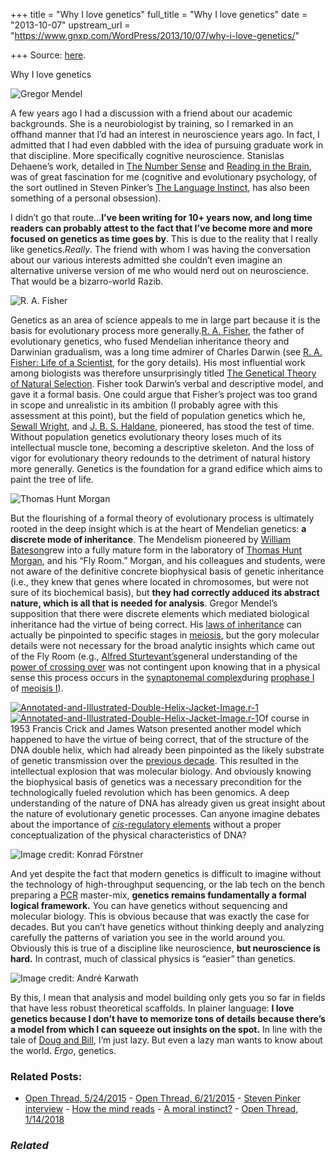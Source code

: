 +++
title = "Why I love genetics"
full_title = "Why I love genetics"
date = "2013-10-07"
upstream_url = "https://www.gnxp.com/WordPress/2013/10/07/why-i-love-genetics/"

+++
Source: [here](https://www.gnxp.com/WordPress/2013/10/07/why-i-love-genetics/).

Why I love genetics

![Gregor Mendel](https://i0.wp.com/blogs.discovermagazine.com/gnxp/files/2013/10/Gregor_Mendel.png?resize=154%2C156 "Gregor_Mendel")

A few years ago I had a discussion with a friend about our academic backgrounds. She is a neurobiologist by training, so I remarked in an offhand manner that I’d had an interest in neuroscience years ago. In fact, I admitted that I had even dabbled with the idea of pursuing graduate work in that discipline. More specifically cognitive neuroscience. Stanislas Dehaene’s work, detailed in [The Number Sense](https://www.amazon.com/exec/obidos/ASIN/0195132408/geneexpressio-20) and [Reading in the Brain](https://www.amazon.com/exec/obidos/ASIN/B003H4RAOU//geneexpressio-20), was of great fascination for me (cognitive and evolutionary psychology, of the sort outlined in Steven Pinker’s [The Language Instinct](https://www.amazon.com/exec/obidos/ASIN/0060958332/geneexpressio-20), has also been something of a personal obsession).

I didn’t go that route…**I’ve been writing for 10+ years now, and long time readers can probably attest to the fact that I’ve become more and more focused on genetics as time goes by**. This is due to the reality that I really like genetics.*Really*. The friend with whom I was having the conversation about our various interests admitted she couldn’t even imagine an alternative universe version of me who would nerd out on neuroscience. That would be a bizarro-world Razib.

![R. A. Fisher](https://i0.wp.com/blogs.discovermagazine.com/gnxp/files/2013/10/R._A._Fischer-246x300.jpg?resize=197%2C240 "R._A._Fischer")

Genetics as an area of science appeals to me in large part because it is the basis for evolutionary process more generally.[R. A. Fisher](https://en.wikipedia.org/wiki/Ronald_Fisher), the father of evolutionary genetics, who fused Mendelian inheritance theory and Darwinian gradualism, was a long time admirer of Charles Darwin (see [R. A. Fisher: Life of a Scientist](https://www.amazon.com/exec/obidos/ASIN/0471093009/geneexpressio-20), for the gory details). His most influential work among biologists was therefore unsurprisingly titled [The Genetical Theory of Natural Selection](https://www.amazon.com/exec/obidos/ASIN/0198504403/geneexpressio-20). Fisher took Darwin’s verbal and descriptive model, and gave it a formal basis. One could argue that Fisher’s project was too grand in scope and unrealistic in its ambition (I probably agree with this assessment at this point), but the field of population genetics which he, [Sewall Wright](https://en.wikipedia.org/wiki/Sewall_Wright), and [J. B. S. Haldane](https://en.wikipedia.org/wiki/J._B._S._Haldane), pioneered, has stood the test of time. Without population genetics evolutionary theory loses much of its intellectual muscle tone, becoming a descriptive skeleton. And the loss of vigor for evolutionary theory redounds to the detriment of natural history more generally. Genetics is the foundation for a grand edifice which aims to paint the tree of life.

![Thomas Hunt Morgan](https://i0.wp.com/blogs.discovermagazine.com/gnxp/files/2013/10/200px-Thomas_Hunt_Morgan.jpg?resize=200%2C282 "200px-Thomas_Hunt_Morgan")

But the flourishing of a formal theory of evolutionary process is ultimately rooted in the deep insight which is at the heart of Mendelian genetics: **a discrete mode of inheritance**. The Mendelism pioneered by [William Bateson](https://en.wikipedia.org/wiki/William_Bateson)grew into a fully mature form in the laboratory of [Thomas Hunt Morgan](https://en.wikipedia.org/wiki/Thomas_Hunt_Morgan), and his “Fly Room.” Morgan, and his colleagues and students, were not aware of the definitive concrete biophysical basis of genetic inheritance (i.e., they knew that genes where located in chromosomes, but were not sure of its biochemical basis), but **they had correctly adduced its abstract nature, which is all that is needed for analysis**. Gregor Mendel’s supposition that there were discrete elements which mediated biological inheritance had the virtue of being correct. His [laws of inheritance](https://en.wikipedia.org/wiki/Mendelian_inheritance#Mendel.27s_laws) can actually be pinpointed to specific stages in [meiosis](https://en.wikipedia.org/wiki/Meosis#Diplotene), but the gory molecular details were not necessary for the broad analytic insights which came out of the Fly Room (e.g., [Alfred Sturtevant’s](https://en.wikipedia.org/wiki/Alfred_Sturtevant)general understanding of the [power of crossing over](https://en.wikipedia.org/wiki/Genetic_mapping) was not contingent upon knowing that in a physical sense this process occurs in the [synaptonemal complex](https://en.wikipedia.org/wiki/Synaptonemal_complex)during [prophase I](https://en.wikipedia.org/wiki/Meiosis#Prophase_I) of [meoisis I](https://en.wikipedia.org/wiki/Meiosis#Meiosis_I)).

[![](https://i0.wp.com/blogs.discovermagazine.com/gnxp/files/2013/10/Annotated-and-Illustrated-Double-Helix-Jacket-Image.r-1-300x296.jpg?resize=180%2C178 "Annotated-and-Illustrated-Double-Helix-Jacket-Image.r-1")![](https://i0.wp.com/blogs.discovermagazine.com/gnxp/files/2013/10/Annotated-and-Illustrated-Double-Helix-Jacket-Image.r-1-300x296.jpg?resize=180%2C178 "Annotated-and-Illustrated-Double-Helix-Jacket-Image.r-1")](https://www.amazon.com/exec/obidos/ASIN//B008QYGS8A/geneexpressio-20)Of course in 1953 Francis Crick and James Watson presented another model which happened to have the virtue of being correct, that of the structure of the DNA double helix, which had already been pinpointed as the likely substrate of genetic transmission over the [previous decade](https://en.wikipedia.org/wiki/Dna#History_of_DNA_research). This resulted in the intellectual explosion that was molecular biology. And obviously knowing the biophysical basis of genetics was a necessary precondition for the technologically fueled revolution which has been genomics. A deep understanding of the nature of DNA has already given us great insight about the nature of evolutionary genetic processes. Can anyone imagine debates about the importance of [*cis*-regulatory elements](http://www.nature.com/nrg/journal/v8/n3/full/nrg2063.html) without a proper conceptualization of the physical characteristics of DNA?

![**Image credit:** Konrad Förstner](https://i0.wp.com/blogs.discovermagazine.com/gnxp/files/2013/10/Illumina_MiSeq_sequencer.jpg?resize=220%2C165 "Illumina_MiSeq_sequencer")

And yet despite the fact that modern genetics is difficult to imagine without the technology of high-throughput sequencing, or the lab tech on the bench preparing a [PCR](https://en.wikipedia.org/wiki/Polymerase_chain_reaction) master-mix, **genetics remains fundamentally a formal logical framework.** You can have genetics without sequencing and molecular biology. This is obvious because that was exactly the case for decades. But you can’t have genetics without thinking deeply and analyzing carefully the patterns of variation you see in the world around you. Obviously this is true of a discipline like neuroscience, **but neuroscience is hard.** In contrast, much of classical physics is “easier” than genetics.  

![**Image credit:** André Karwath](https://i0.wp.com/blogs.discovermagazine.com/gnxp/files/2013/10/Drosophila_melanogaster_-_side_aka-300x232.jpg?resize=210%2C162 "Drosophila_melanogaster_-_side_(aka)")

By this, I mean that analysis and model building only gets you so far in fields that have less robust theoretical scaffolds. In plainer language: **I love genetics because I don’t have to memorize tons of details because there’s a model from which I can squeeze out insights on the spot.** In line with the tale of [Doug and Bill](http://bio.research.ucsc.edu/people/sullivan/savedoug.html), I’m just lazy. But even a lazy man wants to know about the world. *Ergo*, genetics.

### Related Posts:

- [Open Thread,
  5/24/2015](https://www.gnxp.com/WordPress/2015/05/24/open-thread-5242015/) - [Open Thread,
  6/21/2015](https://www.gnxp.com/WordPress/2015/06/21/open-thread-6212015/) - [Steven Pinker
  interview](https://www.gnxp.com/WordPress/2008/06/20/steven-pinker-interview/) - [How the mind
  reads](https://www.gnxp.com/WordPress/2015/07/11/how-the-mind-reads/) - [A moral
  instinct?](https://www.gnxp.com/WordPress/2008/01/12/a-moral-instinct/) - [Open Thread,
  1/14/2018](https://www.gnxp.com/WordPress/2018/01/14/open-thread-1-14-2018/)

### *Related*

[](https://www.addtoany.com/add_to/facebook?linkurl=https%3A%2F%2Fwww.gnxp.com%2FWordPress%2F2013%2F10%2F07%2Fwhy-i-love-genetics%2F&linkname=Why%20I%20love%20genetics "Facebook")[](https://www.addtoany.com/add_to/twitter?linkurl=https%3A%2F%2Fwww.gnxp.com%2FWordPress%2F2013%2F10%2F07%2Fwhy-i-love-genetics%2F&linkname=Why%20I%20love%20genetics "Twitter")[](https://www.addtoany.com/add_to/email?linkurl=https%3A%2F%2Fwww.gnxp.com%2FWordPress%2F2013%2F10%2F07%2Fwhy-i-love-genetics%2F&linkname=Why%20I%20love%20genetics "Email")[](https://www.addtoany.com/share)
